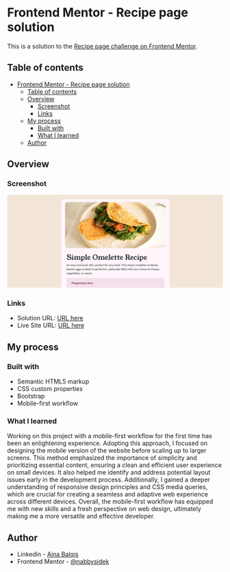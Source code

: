 # Frontend Mentor - Recipe page solution

This is a solution to the [Recipe page challenge on Frontend Mentor](https://www.frontendmentor.io/challenges/recipe-page-KiTsR8QQKm).

## Table of contents

- [Frontend Mentor - Recipe page solution](#frontend-mentor---recipe-page-solution)
  - [Table of contents](#table-of-contents)
  - [Overview](#overview)
    - [Screenshot](#screenshot)
    - [Links](#links)
  - [My process](#my-process)
    - [Built with](#built-with)
    - [What I learned](#what-i-learned)
  - [Author](#author)

## Overview

### Screenshot

![](./design/solution.png)

### Links

- Solution URL: [URL here](https://github.com/nabbysidek/recipe-page)
- Live Site URL: [URL here](https://nabbysidek.github.io/recipe-page/)

## My process

### Built with

- Semantic HTML5 markup
- CSS custom properties
- Bootstrap
- Mobile-first workflow

### What I learned

Working on this project with a mobile-first workflow for the first time has been an enlightening experience. Adopting this approach, I focused on designing the mobile version of the website before scaling up to larger screens. This method emphasized the importance of simplicity and prioritizing essential content, ensuring a clean and efficient user experience on small devices. It also helped me identify and address potential layout issues early in the development process. Additionally, I gained a deeper understanding of responsive design principles and CSS media queries, which are crucial for creating a seamless and adaptive web experience across different devices. Overall, the mobile-first workflow has equipped me with new skills and a fresh perspective on web design, ultimately making me a more versatile and effective developer.

## Author

- Linkedin - [Aina Balqis](https://www.linkedin.com/in/nabbysidek/)
- Frontend Mentor - [@nabbysidek](https://www.frontendmentor.io/profile/nabbysidek)

